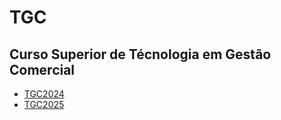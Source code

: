 # TGC

## Curso Superior de Técnologia em Gestão Comercial

- [TGC2024](tgc2024)
- [TGC2025](tgc2025)
